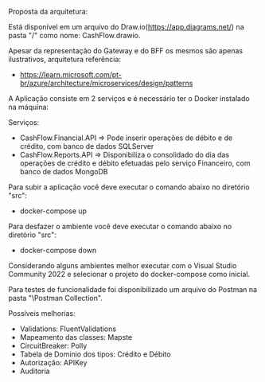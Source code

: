 
Proposta da arquitetura:

Está disponível em um arquivo do Draw.io(https://app.diagrams.net/) na pasta "/" como nome: CashFlow.drawio.

Apesar da representação do Gateway e do BFF os mesmos são apenas ilustrativos, arquitetura referência:

- https://learn.microsoft.com/pt-br/azure/architecture/microservices/design/patterns




A Aplicação consiste em 2 serviços e é necessário ter o Docker instalado na máquina:

Serviços:

- CashFlow.Financial.API => Pode inserir operações de débito e de crédito, com banco de dados SQLServer
- CashFlow.Reports.API => Disponibiliza o consolidado do dia das operações de crédito e débito efetuadas pelo serviço Financeiro, com banco de dados MongoDB

Para subir a aplicação você deve executar o comando abaixo no diretório "src":

- docker-compose up

Para desfazer o ambiente você deve  executar o comando abaixo no diretório "src":

- docker-compose down

Considerando alguns ambientes melhor executar com o Visual Studio Community 2022 e selecionar o projeto do docker-compose como inicial.

Para testes de funcionalidade foi disponibilizado um arquivo do Postman na pasta "\Postman Collection".

Possíveis melhorias:

- Validations: FluentValidations
- Mapeamento das classes: Mapste
- CircuitBreaker: Polly
- Tabela de Dominio dos tipos: Crédito e Débito
- Autorização: APIKey
- Auditoria
